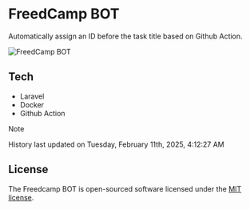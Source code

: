 # FreedCamp BOT

Automatically assign an ID before the task title based on Github Action.

![FreedCamp BOT](https://repository-images.githubusercontent.com/737932867/7d34798b-2680-471c-b089-a78a718d3d6a)

## Tech

- Laravel
- Docker
- Github Action

> [!NOTE]  
> History last updated on Tuesday, February 11th, 2025, 4:12:27 AM

## License

The Freedcamp BOT is open-sourced software licensed under the [MIT license](https://opensource.org/licenses/MIT).
